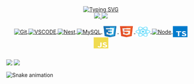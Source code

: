 <div align="center">
<a href="https://git.io/typing-svg"><img src="https://readme-typing-svg.demolab.com?font=Fira+Code&pause=1000&color=F70086&width=435&lines=Ol%C3%A1!+Bem+vindos+ao+meu+perfil+%F0%9F%8C%B8;Meu+nome+%C3%A9+Amanda+%F0%9F%90%B8;Sou+Dev+Web+J%C3%BAnior+Full+Stack" alt="Typing SVG" /></a>
</div>


<div align="center">
  <a href="https://github.com/seugirdorx">
    <img height="150em" src="https://github-readme-stats.vercel.app/api/top-langs/?username=seugirdorx&layout=compact&langs_count=7&theme=radical"/>
    <img height="150em" src="https://github-readme-stats.vercel.app/api?username=seugirdorx&show_icons=true&theme=radical&include_all_commits=true&count_private=true"/>
    </div>
  
  <div style="display: inline_block" align="center"><br>
    <img align="center" alt="Git" height="30" width="40" src="https://cdn.jsdelivr.net/gh/devicons/devicon/icons/git/git-original.svg">
    <img align="center" alt="VSCODE" height="30" width="40" src="https://cdn.jsdelivr.net/gh/devicons/devicon/icons/vscode/vscode-original.svg">
    <img align="center" alt="Nest" height="30" width="40" src="https://cdn.jsdelivr.net/gh/devicons/devicon/icons/nestjs/nestjs-plain.svg">
    <img align="center" alt="MySQL" height="30" width="40" src="https://cdn.jsdelivr.net/gh/devicons/devicon/icons/mysql/mysql-original.svg">
    <img align="center" alt="CSS" height="30" width="40" src="https://raw.githubusercontent.com/devicons/devicon/master/icons/css3/css3-original.svg">
    <img align="center" alt="HTML" height="30" width="40" src="https://raw.githubusercontent.com/devicons/devicon/master/icons/html5/html5-original.svg">
    <img align="center" alt="react" height="30" width="40" src="https://raw.githubusercontent.com/devicons/devicon/master/icons/react/react-original.svg">
    <img align="center" alt="Node" height="30" width="40" src="https://cdn.jsdelivr.net/gh/devicons/devicon/icons/nodejs/nodejs-original.svg">
    <img align="center" alt="Ts" height="30" width="40" src="https://raw.githubusercontent.com/devicons/devicon/master/icons/typescript/typescript-plain.svg">
    <img align="center" alt="Js" height="30" width="40" src="https://raw.githubusercontent.com/devicons/devicon/master/icons/javascript/javascript-plain.svg">   

</div>

   ##
  
  <div align="center> 
    <a href="https://www.linkedin.com/in/amanda-rocha-a51767253" target="_blank"><img src="https://img.shields.io/badge/-LinkedIn-%230077B5?style=for-the-badge&logo=linkedin&logoColor=white" target="_blank"></a> 
    <a href = "mailto:asagarocha@gmail.com"><img src="https://img.shields.io/badge/-Gmail-%23333?style=for-the-badge&logo=gmail&logoColor=white" target="_blank"></a>
    
  ![Snake animation](https://github.com/seugirdorx/seugirdorx/blob/output/github-contribution-grid-snake.svg)

</div>
